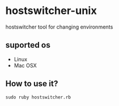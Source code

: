 # hostswitcher-unix
hostswitcher tool for changing environments

## suported os
* Linux
* Mac OSX

## How to use it?
```shell 
sudo ruby hostswitcher.rb
```
